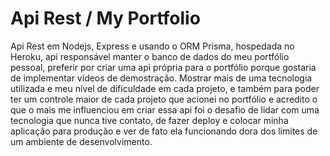 # Api Rest / My Portfolio

Api Rest em Nodejs, Express e usando o ORM Prisma, hospedada no Heroku, api responsável manter o banco de dados do meu portfólio pessoal,
preferir por criar uma api própria para o portfólio porque gostaria de implementar vídeos de demostração. Mostrar mais de uma tecnologia utilizada e meu nível de dificuldade em cada projeto, e também para poder ter um controle maior de cada projeto que acionei no portfólio e acredito o que o mais me influenciou em criar essa api foi o desafio de lidar com uma tecnologia que nunca tive contato, de fazer deploy e colocar minha aplicação para produção e ver de fato ela funcionando dora dos limites de um ambiente de desenvolvimento.  

